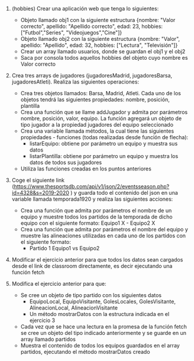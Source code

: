 1. (hobbies) Crear una aplicación web que tenga lo siguientes:
	- Objeto llamado obj1 con la siguiente estructura {nombre: "Valor correcto", apellido: "Apellido correcto", edad: 23, hobbies: ["Futbol","Series", "Videojuegos","Cine"]}
	- Objeto llamado obj2 con la siguiente estructura {nombre: "Valor", apellido: "Apellido", edad: 32, hobbies: ["Lectura", "Televisión"]}
	- Crear un array llamado usuarios, donde se guardan el obj1 y el obj2
	- Saca por consola todos aquellos hobbies del objeto cuyo nombre es Valor correcto
2. Crea tres arrays de jugadores (jugadoresMadrid, jugadoresBarsa, jugadoresAtleti). Realiza las siguientes operaciones:
	- Crea tres objetos llamados: Barsa, Madrid, Atleti. Cada uno de los objetos tendrá las siguientes propiedades: nombre, posición, plantilla
	- Crea una función que se llame addJugador y admita por parámetros nombre, posición, valor, equipo. La función agregará un objeto de tipo jugador a la propiedad jugadores del equipo seleccionado
	- Crea una variable llamada métodos, la cual tiene las siguientes propiedades - funciones (todas realizadas desde función de flecha):
		- listarEquipo: obtiene por parámetro un equipo y muestra sus datos
		- listarPlantilla: obtiene por parámetro un equipo y muestra los datos de todos sus jugadores 
	- Utiliza las funciones creadas en los puntos anteriores
3. Coge el siguiente link (https://www.thesportsdb.com/api/v1/json/2/eventsseason.php?id=4328&s=2019-2020
) y guarda todo el contenido del json en una variable llamada temporada1920 y realiza las siguientes acciones:
	- Crea una función que admita por parámetros el nombre de un equipo y muestre todos los partidos de la temporada de dicho equipo con el siguiente formato: Equipo1 X - Equipo2 X
	- Crea una función que admita por parámetros el nombre del equipo y muestre las alineaciones utilizadas en cada uno de los partidos con el siguiente formato: 
		- Partido 1 Equipo1 vs Equipo2 
		


4. Modificar el ejercicio anterior para que todos los datos sean cargados desde el link de classroom directamente, es decir ejecutando una función fetch
5. Modifica el ejercicio anterior para que:
	- Se cree un objeto de tipo partido con los siguientes datos
		- EquipoLocal, EquipoVisitante, GolesLocales, GolesVisitante, AlineacionLocal, AlineacionVisitante
		- Un método mostrarDatos con la estructura indicada en el ejercicio 3
	- Cada vez que se hace una lectura en la promesa de la función fetch se cree un objeto del tipo indicado anteriormente y se guarde en un array llamado partidos
	- Muestra el contenido de todos los equipos guardados en el array partidos, ejecutando el método mostrarDatos creado